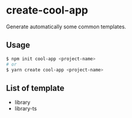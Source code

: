 # create-cool-app

Generate automatically some common templates.

## Usage

```sh
$ npm init cool-app <project-name>
# or
$ yarn create cool-app <project-name>
```

## List of template

- library
- library-ts
